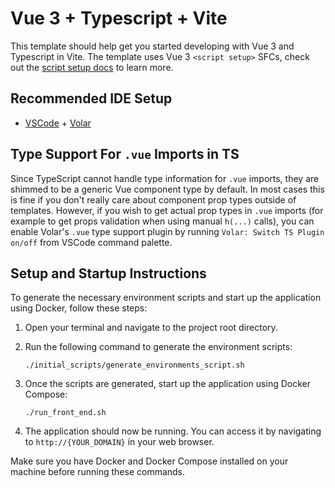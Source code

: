 # Vue 3 + Typescript + Vite

This template should help get you started developing with Vue 3 and Typescript in Vite. The template uses Vue 3 `<script setup>` SFCs, check out the [script setup docs](https://v3.vuejs.org/api/sfc-script-setup.html#sfc-script-setup) to learn more.

## Recommended IDE Setup

- [VSCode](https://code.visualstudio.com/) + [Volar](https://marketplace.visualstudio.com/items?itemName=johnsoncodehk.volar)

## Type Support For `.vue` Imports in TS

Since TypeScript cannot handle type information for `.vue` imports, they are shimmed to be a generic Vue component type by default. In most cases this is fine if you don't really care about component prop types outside of templates. However, if you wish to get actual prop types in `.vue` imports (for example to get props validation when using manual `h(...)` calls), you can enable Volar's `.vue` type support plugin by running `Volar: Switch TS Plugin on/off` from VSCode command palette.


## Setup and Startup Instructions

To generate the necessary environment scripts and start up the application using Docker, follow these steps:

1. Open your terminal and navigate to the project root directory.

2. Run the following command to generate the environment scripts:
    ```
    ./initial_scripts/generate_environments_script.sh
    ```

3. Once the scripts are generated, start up the application using Docker Compose:
    ```
    ./run_front_end.sh
    ```

4. The application should now be running. You can access it by navigating to `http://{YOUR_DOMAIN}` in your web browser.

Make sure you have Docker and Docker Compose installed on your machine before running these commands.
